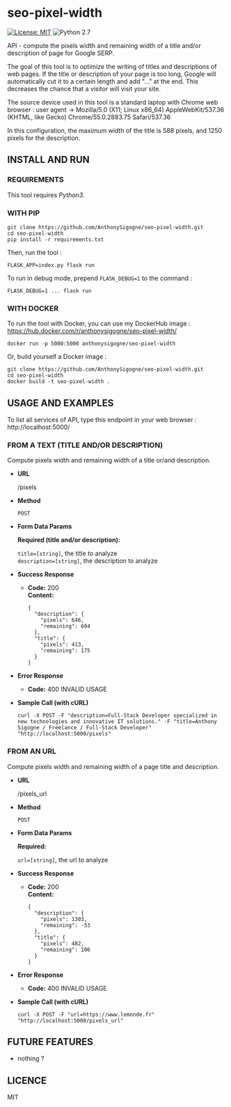 # seo-pixel-width
[![License: MIT](https://img.shields.io/badge/License-MIT-yellow.svg)](https://opensource.org/licenses/MIT) ![Python 2.7](https://img.shields.io/badge/python-3.5-blue.svg)

API - compute the pixels width and remaining width of a title and/or description of page for Google SERP.

The goal of this tool is to optimize the writing of titles and descriptions of web pages. If the title or description of your page is too long, Google will automatically cut it to a certain length and add "..." at the end. This decreases the chance that a visitor will visit your site.

The source device used in this tool is a standard laptop with Chrome web browser :
user agent -> Mozilla/5.0 (X11; Linux x86_64) AppleWebKit/537.36 (KHTML, like Gecko) Chrome/55.0.2883.75 Safari/537.36

In this configuration, the maximum width of the title is 588 pixels, and 1250 pixels for the description.

## INSTALL AND RUN

### REQUIREMENTS
This tool requires *Python3*.

### WITH PIP
```
git clone https://github.com/AnthonySigogne/seo-pixel-width.git
cd seo-pixel-width
pip install -r requirements.txt
```

Then, run the tool :
```
FLASK_APP=index.py flask run
```

To run in debug mode, prepend `FLASK_DEBUG=1` to the command :
```
FLASK_DEBUG=1 ... flask run
```

### WITH DOCKER
To run the tool with Docker, you can use my DockerHub image :
https://hub.docker.com/r/anthonysigogne/seo-pixel-width/
```
docker run -p 5000:5000 anthonysigogne/seo-pixel-width
```

Or, build yourself a Docker image :
```
git clone https://github.com/AnthonySigogne/seo-pixel-width.git
cd seo-pixel-width
docker build -t seo-pixel-width .
```

## USAGE AND EXAMPLES
To list all services of API, type this endpoint in your web browser : http://localhost:5000/

### FROM A TEXT (TITLE AND/OR DESCRIPTION)
Compute pixels width and remaining width of a title or/and description.

* **URL**

  /pixels

* **Method**

  `POST`

* **Form Data Params**

  **Required (title and/or description):**

  `title=[string]`, the title to analyze  
  `description=[string]`, the description to analyze  

* **Success Response**

  * **Code:** 200 <br />
    **Content:**
    ```
    {
      "description": {
        "pixels": 646,
        "remaining": 604
      },
      "title": {
        "pixels": 413,
        "remaining": 175
      }
    }
    ```

* **Error Response**

  * **Code:** 400 INVALID USAGE <br />


* **Sample Call (with cURL)**

  ```
  curl -X POST -F "description=Full-Stack Developer specialized in new technologies and innovative IT solutions." -F "title=Anthony Sigogne / Freelance / Full-Stack Developer" "http://localhost:5000/pixels"
  ```

### FROM AN URL
Compute pixels width and remaining width of a page title and description.

* **URL**

  /pixels_url

* **Method**

  `POST`

* **Form Data Params**

  **Required:**

  `url=[string]`, the url to analyze  

* **Success Response**

  * **Code:** 200 <br />
    **Content:**
    ```
    {
      "description": {
        "pixels": 1303,
        "remaining": -53
      },
      "title": {
        "pixels": 482,
        "remaining": 106
      }
    }
    ```

* **Error Response**

  * **Code:** 400 INVALID USAGE <br />


* **Sample Call (with cURL)**

  ```
  curl -X POST -F "url=https://www.lemonde.fr" "http://localhost:5000/pixels_url"
  ```

## FUTURE FEATURES
* nothing ?

## LICENCE
MIT
